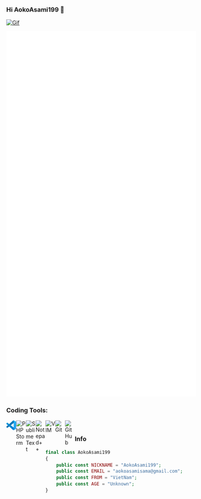 ### Hi AokoAsami199 👋
[![Gif](https://readme-typing-svg.herokuapp.com/?color=%2300FFE2E&center=true&vCenter=true&lines=My+name+is+AokoAsami199;i+hope+to+be+better.;do+you+know+me+?%3F%3F%3F)](https://github.com/AokoAsami199)

![Metrics](/github-metrics.svg)

### Coding Tools:

<img align="left" alt="Visual Studio Code" width="26px" src="https://raw.githubusercontent.com/github/explore/80688e429a7d4ef2fca1e82350fe8e3517d3494d/topics/visual-studio-code/visual-studio-code.png" />
<img align="left" alt="PHPStorm" width="26px" src="https://resources.jetbrains.com/storage/products/company/brand/logos/PhpStorm_icon.png" />
<img align="left" alt="SublimeText" width="26px" src="https://www.sublimehq.com/images/sublime_text.png" />
<img align="left" alt="Notepad++" width="26px" src="https://cuongquach.com/wp-content/uploads/2015/06/Notepad_plus_plus.png" />
<img align="left" alt="VIM" width="26px" src="https://upload.wikimedia.org/wikipedia/commons/thumb/9/9f/Vimlogo.svg/1200px-Vimlogo.svg.png" />
<img align="left" alt="Git" width="26px" src="https://encrypted-tbn0.gstatic.com/images?q=tbn:ANd9GcRo4zcYPmQQB4wjzgSEP870mYga8NsdkO8BUtCHsWjU6-FAqNdm-u9EzRwZTOHug-RmyXc&usqp=CAU" />
<img align="left" alt="GitHub" width="26px" src="https://upload.wikimedia.org/wikipedia/commons/thumb/a/ae/Github-desktop-logo-symbol.svg/1024px-Github-desktop-logo-symbol.svg.png" />

</br>

### Info

```php
final class AokoAsami199
{
    public const NICKNAME = "AokoAsami199";
    public const EMAIL = "aokoasamisama@gmail.com";
    public const FROM = "VietNam";
    public const AGE = "Unknown";
}
```
  
</div>
<!--



